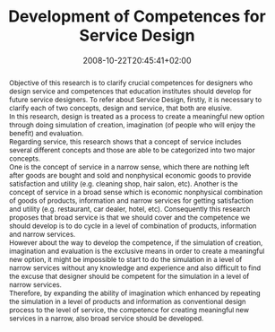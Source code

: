 ---
members: ["PLevy"]
slug: development-of-competences-for-service-design
title: "Development of Competences for Service Design"
layout: publi
searchFilter: Publication
searchWeight: 8
publitype: inproceedings
subsection: conference
institution:
    heig: 1
    logo: Chiba
    short: 'Chiba U.'
    name: "Chiba University"
    web: "https://www.chiba-u.ac.jp/"
chaire: false
date: 2008-10-22T20:45:41+02:00
citation:
    authors:
        1: ["Ono", "Kenta", "K."]
        2: ["Levy", "Pierre", "P."]
        3: ["Ishizuka", "A.", "A."]
        4: ["Hachima", "S.", "S."]
        5: ["Watanabe", "Makoto.", "M."]
    year: 2008
    title: "Development of Competences for Service Design"
    proceedings: "the Proceedings of International Service Innovation Design Conference 2008 - ISIDC08"
    firstpage: "CD"
    publisher: ["Japanese Society for the Science of Design", "Busan, Korea"]
reference: "Ono, K., Lévy, P., Ishizuka, A., Hachima, S., & Waatanabe, M. (2008). Development of Competences for Service Design. the Proceedings of International Service Innovation Design Conference 2008 - ISIDC08. Busan, Korea."
abstract: "Objective of this research is to clarify crucial competences for designers who design service and competences that education institutes should develop for future service designers.
To refer about Service Design, firstly, it is necessary to clarify each of two concepts, design and service, that both are elusive.<br/>In this research, design is treated as a process to create a meaningful new option through doing simulation of creation, imagination (of people who will enjoy the benefit) and evaluation.<br/>Regarding service, this research shows that a concept of service includes several different concepts and those are able to be categorized into two major concepts.<br/>One is the concept of service in a narrow sense, which there are nothing left after goods are bought and sold and nonphysical economic goods to provide satisfaction and utility (e.g. cleaning shop, hair salon, etc). Another is the concept of service in a broad sense which is economic nonphysical combination of goods of products, information and narrow services for getting satisfaction and utility (e.g. restaurant, car dealer, hotel, etc). Consequently this research proposes that broad service is that we should cover and the competence we should develop is to do cycle in a level of combination of products, information and narrow services.<br/>However about the way to develop the competence, if the simulation of creation, imagination and evaluation is the exclusive means in order to create a meaningful new option, it might be impossible to start to do the simulation in a level of narrow services without any knowledge and experience and also difficult to find the excuse that designer should be competent for the simulation in a level of narrow services.<br/>Therefore, by expanding the ability of imagination which enhanced by repeating the simulation in a level of products and information as conventional design process to the level of service, the competence for creating meaningful new services in a narrow, also broad service should be developed."
link:
    1: ["paper", "paper", "https://1drv.ms/b/s!AnQx_v88q65Qv4RBqvEJkQVrPnMaug?e=oA5Hg4"]
---